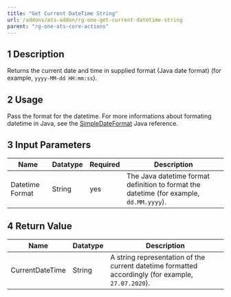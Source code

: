 ```yaml
---
title: "Get Current DateTime String"
url: /addons/ats-addon/rg-one-get-current-datetime-string
parent: "rg-one-ats-core-actions"
---
```


## 1 Description

Returns the current date and time in supplied format (Java date format) (for example, `yyyy-MM-dd HH:mm:ss`).

## 2 Usage

Pass the format for the datetime. For more informations about formating datetime in Java, see the [SimpleDateFormat](https://docs.oracle.com/javase/7/docs/api/java/text/SimpleDateFormat.html) Java reference.

## 3 Input Parameters

Name | Datatype | Required | Description
---- | -------- | ------- |---------------
Datetime Format | String | yes | The Java datetime format definition to format the datetime (for example, `dd.MM.yyyy`).

## 4 Return Value

Name | Datatype | Description
---- | --------- | ---------------
CurrentDateTime | String | A string representation of the current datetime formatted accordingly (for example, `27.07.2020`).
